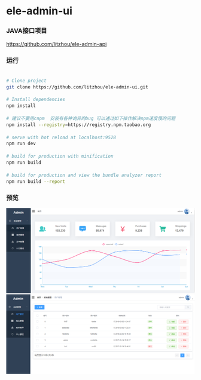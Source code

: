 # ele-admin-ui
### JAVA接口项目
https://github.com/litzhou/ele-admin-api

### 运行
``` bash

# Clone project
git clone https://github.com/litzhou/ele-admin-ui.git

# Install dependencies
npm install

# 建议不要用cnpm  安装有各种诡异的bug 可以通过如下操作解决npm速度慢的问题
npm install --registry=https://registry.npm.taobao.org

# serve with hot reload at localhost:9528
npm run dev

# build for production with minification
npm run build

# build for production and view the bundle analyzer report
npm run build --report
```
### 预览
![image](https://github.com/litzhou/ele-admin-ui/blob/master/imgs/f0.png)
![image](https://github.com/litzhou/ele-admin-ui/blob/master/imgs/f1.png)
